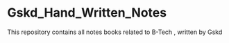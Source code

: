 # Gskd_Hand_Written_Notes
This repository contains all notes books related to B-Tech , written by Gskd
